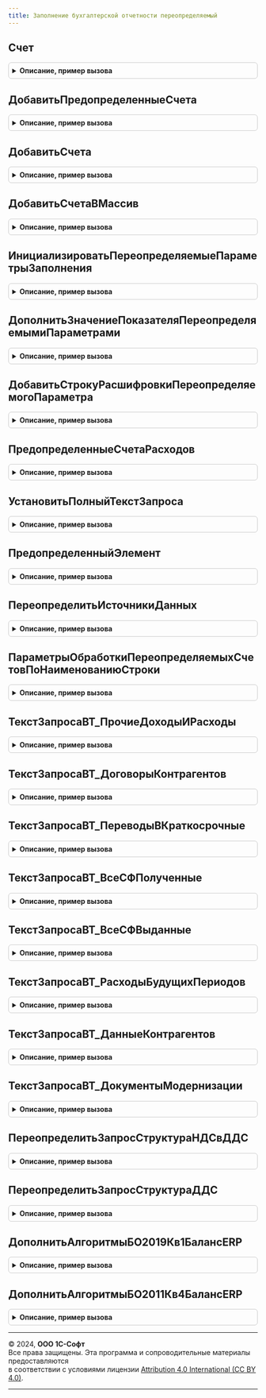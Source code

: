 ```yaml
---
title: Заполнение бухгалтерской отчетности переопределяемый
---
```



## Счет
<details style="margin: 1em 0; padding: 0.5em; border: 1px solid #ccc; border-radius: 6px;">

<summary style="font-weight: bold; cursor: pointer;">Описание, пример вызова</summary>

```bsl

// Переопределяет идентичную функцию в общем модуле "ЗаполнениеБухгалтерскойОтчетностиИтоги":
//	описывает счета, отсутствующие в ней, однако использующуюся в текущей конфигурации.
//
//	Параметры:
//		УсловныйКодСчета - Строка - код счета, как правило соответствуют коду счета из плана счетов для соответствующего счета.
//
//	Возвращаемое значение:
//		ПланСчетовСсылка.Хозрасчетный - ссылка на счет бухгалтерского учета, соотвутствующий переданному условному коду.
//			В случае отсутствия соответствия - возвращает пустую ссылку.
//
Функция Счет(УсловныйКодСчета) Экспорт
```

Пример вызова
```bsl
Результат = ЗаполнениеБухгалтерскойОтчетностиПереопределяемый.Счет(УсловныйКодСчета) 
```
</details>

## ДобавитьПредопределенныеСчета
<details style="margin: 1em 0; padding: 0.5em; border: 1px solid #ccc; border-radius: 6px;">

<summary style="font-weight: bold; cursor: pointer;">Описание, пример вызова</summary>

```bsl

// Добавляет в таблицу предопределенный счет и его условный код.
//
// Параметры:
//   СчетаСУсловнымиКодами - ТаблицаЗначений
//     * Счет - ПланСчетовСсылка.Хозрасчетный
//     * УсловныйКод - Строка
//
// Пример:
//   НовыйСчет = СчетаСУсловнымиКодами.Добавить();
//   НовыйСчет.УсловныйКод = "83.11";
//   НовыйСчет.Счет = ПланСчетовСсылка.Хозрасчетный.
//
Процедура ДобавитьПредопределенныеСчета(СчетаСУсловнымиКодами) Экспорт
```

Пример вызова
```bsl
ЗаполнениеБухгалтерскойОтчетностиПереопределяемый.ДобавитьПредопределенныеСчета(СчетаСУсловнымиКодами) 
```
</details>

## ДобавитьСчета
<details style="margin: 1em 0; padding: 0.5em; border: 1px solid #ccc; border-radius: 6px;">

<summary style="font-weight: bold; cursor: pointer;">Описание, пример вызова</summary>

```bsl

// Дополняет строку условных кодов счетов счетами, используемыми только в текущей конфигурации по переданным ключам.
//
// Параметры:
//	СчетаСтрокой - Строка - перечисление условных кодов счетов, разделанных запятой (например: "60.01, 60.02");
//	КлючиСчетов - Строка - перечисление ключей счетов (разделенные запятыми), по которым будут добавлены дополнительные счета в первый параметр.
//		(например: "АвансыВыданные, НеотфактурованныеПоставки").
//
Процедура ДобавитьСчета(СчетаСтрокой, КлючиСчетов) Экспорт
```

Пример вызова
```bsl
ЗаполнениеБухгалтерскойОтчетностиПереопределяемый.ДобавитьСчета(СчетаСтрокой, КлючиСчетов) 
```
</details>

## ДобавитьСчетаВМассив
<details style="margin: 1em 0; padding: 0.5em; border: 1px solid #ccc; border-radius: 6px;">

<summary style="font-weight: bold; cursor: pointer;">Описание, пример вызова</summary>

```bsl

// Дополняет строку условных кодов счетов счетами, используемыми только в текущей конфигурации по переданным ключам.
//
// Параметры:
//	МассивСчетов - Массив - массив элементов с типом "ПланСчетов.Хозрасчетный";
//	КлючиСчетов - Строка - перечисление ключей счетов (разделенные запятыми), по которым будут добавлены дополнительные счета в первый параметр.
//		(например: "АвансыВыданные, НеотфактурованныеПоставки").
//
Процедура ДобавитьСчетаВМассив(МассивСчетов, КлючиСчетов) Экспорт
```

Пример вызова
```bsl
ЗаполнениеБухгалтерскойОтчетностиПереопределяемый.ДобавитьСчетаВМассив(МассивСчетов, КлючиСчетов) 
```
</details>

## ИнициализироватьПереопределяемыеПараметрыЗаполнения
<details style="margin: 1em 0; padding: 0.5em; border: 1px solid #ccc; border-radius: 6px;">

<summary style="font-weight: bold; cursor: pointer;">Описание, пример вызова</summary>

```bsl

// Инициализация переопределяемых параметров заполнения, на основании которых будут переопределяться значения показателей и расшифровки отчетов.
//
//	Параметры:
//		КонтекстВыполнения - Структура - структура параметров, использующаяся при составлении бух. отчетности. Обязательно должна содержать следующие свойства:
//			* НачалоПериодаОтчета - Дата - начало периода, по данным которого заполняется отчет;
//			* КонецПериодаОтчета - Дата - конец периода, по данным которого заполняется отчет;
//			* Организация - СправочникСсылка.Организации - организация, по данным которой заполяется отчет;
//			* ТаблицаРасшифровки - ТаблицаЗначений - таблица расшифровки значений.
//		ИмяРаздела - Строка - имя раздела, для которого переопределяются параметры;
//		НомерРаздела - Строка - номер раздела, для которого переопределяются параметры;
//		ЭтоИП - Булево - признак того, что организация, для которой происходит заполнение, является индивидуальным предпринимателем;
//		ДатаКонцаПериодаОтчета - Дата, Неопределено - дата для определения заполнения межотчетного периода.
//	Возвращаемое значение:
//		Структура - структура со следующими свойствами:
//			* Показатели - Соответствие - в данном свойстве хранятся значения переопределяемых показателей отчета;
//			* ОбщиеПараметрыРасшифровки - Структура, использующаяся при получении настройки расшифровки переопределяемых показателей, содержит следующие свойства:
//				** Организация - СправочникСсылка.Организации - организация, по данным которой заполяется отчет;
//				** НачалоПериода - Дата - начало периода, по данным которого заполняется отчет;
//				** КонецПериода - Дата - конец периода, по данным которого заполняется отчет;
//			* ТаблицаРасшифровки - ТаблицаЗначений - получается из параметра "КонтекстВыполнения";
//			* ДанныеДляЗаполнения - Структура - содержит расчитанные данные для заполнения отчета, заполняется из параметра "КонтекстВыполнения";
//			* ИмяРаздела - Строка - параметр "ИмяРаздела";
//			* ПараметрыПереопределенияСчетов - Структура - содержит данные, необходимые для переопределения счетов, содержит следующие свойства:
//				** НачалоПериода - Дата - начало периода, по данным которого заполняется отчет;
//				** КонецПериода - Дата - конец периода, по данным которого заполняется отчет;
//				** НомерРаздела - Строка - параметр "НомерРаздела";
//				** ЗаполнятьМОБ - Булево - параметр необходимости исключения межотчетного периода;
//				** ЭтоИП - Булево - параметр "ЭтоИП".
//
Функция ИнициализироватьПереопределяемыеПараметрыЗаполнения(КонтекстВыполнения, ИмяРаздела, НомерРаздела, ЭтоИП = Неопределено, ДатаКонцаПериодаОтчета = Неопределено) Экспорт
```

Пример вызова
```bsl
Результат = ЗаполнениеБухгалтерскойОтчетностиПереопределяемый.ИнициализироватьПереопределяемыеПараметрыЗаполнения(КонтекстВыполнения, ИмяРаздела, НомерРаздела, ЭтоИП, ДатаКонцаПериодаОтчета);
```
</details>

## ДополнитьЗначениеПоказателяПереопределяемымиПараметрами
<details style="margin: 1em 0; padding: 0.5em; border: 1px solid #ccc; border-radius: 6px;">

<summary style="font-weight: bold; cursor: pointer;">Описание, пример вызова</summary>

```bsl

// Дополняет значение показателя отчета переопределяемыми параметрами: когда значение показателя необходимо дополнить данными счетов, используемых только в текущей конфигурации.
//	На основании параметра "НаименованиеСтроки" и свойства "ПараметрыПереопределенияСчетов" параметра "ПараметрыЗаполнения" определяются какими значениями будет дополняться,
//	и если значение ранее еще не было подсчитано оно расчитывается, после чего значение показателя дополняется полученным значением.
//
//	Параметры:
//		ПараметрыЗаполнения - Структура - см. метод "ИнициализироватьПереопределяемыеПараметрыЗаполнения";
//		ЗначениеПоказателя - Число - значение, которое будет дополнено переопределяемыми знвачениями;
//		НаименованиеСтроки - Строка - строка, для которой заполняется значение показателя, на основании переданного значения определяется
//			какими переопределяемыми параметрами будет дополняться значение показателя.
//
Процедура ДополнитьЗначениеПоказателяПереопределяемымиПараметрами(ПараметрыЗаполнения, ЗначениеПоказателя, НаименованиеСтроки) Экспорт
```

Пример вызова
```bsl
ЗаполнениеБухгалтерскойОтчетностиПереопределяемый.ДополнитьЗначениеПоказателяПереопределяемымиПараметрами(ПараметрыЗаполнения, ЗначениеПоказателя, НаименованиеСтроки) 
```
</details>

## ДобавитьСтрокуРасшифровкиПереопределяемогоПараметра
<details style="margin: 1em 0; padding: 0.5em; border: 1px solid #ccc; border-radius: 6px;">

<summary style="font-weight: bold; cursor: pointer;">Описание, пример вызова</summary>

```bsl

// Добавляет строку расшифровки переопределяемого параметра. Вызывает для каждого переопредяемого значения метод "ДобавитьСтрокуРасшифровки"
//	общего модуля "ЗаполнениеРасшифровкаРегламентированнойОтчетности", перед этим получая все необходимые данные для переопределяемого значения.
//
//	Параметры:
//		ПараметрыЗаполнения - Структура - см. метод "ИнициализироватьПереопределяемыеПараметрыЗаполнения";
//		НаименованиеСтроки - Строка - строка, для которой заполняется значение показателя, на основании переданного значения определяется
//			какими переопределяемыми параметрами будет дополняться значение показателя;
//		ИмяОбластиПоказателя - Строка - имя параметра в макете, по которому будет заполняться расшифровка;
//		НаименованиеПоказателя - Строка - если требуется переопределить наименование.
//
Процедура ДобавитьСтрокуРасшифровкиПереопределяемогоПараметра(ПараметрыЗаполнения, НаименованиеСтроки, ИмяОбластиПоказателя, НаименованиеПоказателя = "") Экспорт
```

Пример вызова
```bsl
ЗаполнениеБухгалтерскойОтчетностиПереопределяемый.ДобавитьСтрокуРасшифровкиПереопределяемогоПараметра(ПараметрыЗаполнения, НаименованиеСтроки, ИмяОбластиПоказателя, НаименованиеПоказателя);
```
</details>

## ПредопределенныеСчетаРасходов
<details style="margin: 1em 0; padding: 0.5em; border: 1px solid #ccc; border-radius: 6px;">

<summary style="font-weight: bold; cursor: pointer;">Описание, пример вызова</summary>

```bsl

// Возвращает счета расходов, используемые в текущей конфигурации.
//
// Возвращаемое значение:
//  Массив из ПланСчетовСсылка.Хозрасчетный - предопределенные значения счетов расходов
Функция ПредопределенныеСчетаРасходов() Экспорт
```

Пример вызова
```bsl
Результат = ЗаполнениеБухгалтерскойОтчетностиПереопределяемый.ПредопределенныеСчетаРасходов() 
```
</details>

## УстановитьПолныйТекстЗапроса
<details style="margin: 1em 0; padding: 0.5em; border: 1px solid #ccc; border-radius: 6px;">

<summary style="font-weight: bold; cursor: pointer;">Описание, пример вызова</summary>

```bsl

// Переопределяет текст запроса с учетом особенностей текущей конфигурации.
//
//	Параметры:
//		ИсходныйЗапрос - Запрос;
//
Процедура УстановитьПолныйТекстЗапроса(ИсходныйЗапрос) Экспорт
```

Пример вызова
```bsl
ЗаполнениеБухгалтерскойОтчетностиПереопределяемый.УстановитьПолныйТекстЗапроса(ИсходныйЗапрос) 
```
</details>

## ПредопределенныйЭлемент
<details style="margin: 1em 0; padding: 0.5em; border: 1px solid #ccc; border-radius: 6px;">

<summary style="font-weight: bold; cursor: pointer;">Описание, пример вызова</summary>

```bsl

// Получение предопределенного элемента. Требует переопределения, так как некоторые предопределенные элементы могут быть недоступны в текущей конфигурации.
//
// Параметры:
//  ИмяПредопределенногоЭлемента - Строка - Имя предопределенного элемента, используемое в функции ОбщегоНазначенияКлиентСервер.ПредопределенныйЭлемент().
//
// Возвращаемое значение:
//  ЛюбаяСсылка, Массив из ПланВидовХарактеристикСсылка, Булево - Любые значения предопределенных элементов.
//
Функция ПредопределенныйЭлемент(ИмяПредопределенногоЭлемента) Экспорт
```

Пример вызова
```bsl
Результат = ЗаполнениеБухгалтерскойОтчетностиПереопределяемый.ПредопределенныйЭлемент(ИмяПредопределенногоЭлемента) 
```
</details>

## ПереопределитьИсточникиДанных
<details style="margin: 1em 0; padding: 0.5em; border: 1px solid #ccc; border-radius: 6px;">

<summary style="font-weight: bold; cursor: pointer;">Описание, пример вызова</summary>

```bsl

Процедура ПереопределитьИсточникиДанных(ТекстЗапроса) Экспорт
```

Пример вызова
```bsl
ЗаполнениеБухгалтерскойОтчетностиПереопределяемый.ПереопределитьИсточникиДанных(ТекстЗапроса));
```
</details>

## ПараметрыОбработкиПереопределяемыхСчетовПоНаименованиюСтроки
<details style="margin: 1em 0; padding: 0.5em; border: 1px solid #ccc; border-radius: 6px;">

<summary style="font-weight: bold; cursor: pointer;">Описание, пример вызова</summary>

```bsl

Функция ПараметрыОбработкиПереопределяемыхСчетовПоНаименованиюСтроки(НаименованиеСтроки, Параметры) Экспорт
```

Пример вызова
```bsl
Результат = ЗаполнениеБухгалтерскойОтчетностиПереопределяемый.ПараметрыОбработкиПереопределяемыхСчетовПоНаименованиюСтроки(НаименованиеСтроки, Параметры));
```
</details>

## ТекстЗапросаВТ_ПрочиеДоходыИРасходы
<details style="margin: 1em 0; padding: 0.5em; border: 1px solid #ccc; border-radius: 6px;">

<summary style="font-weight: bold; cursor: pointer;">Описание, пример вызова</summary>

```bsl

Функция ТекстЗапросаВТ_ПрочиеДоходыИРасходы() Экспорт
```

Пример вызова
```bsl
Результат = ЗаполнениеБухгалтерскойОтчетностиПереопределяемый.ТекстЗапросаВТ_ПрочиеДоходыИРасходы());
```
</details>

## ТекстЗапросаВТ_ДоговорыКонтрагентов
<details style="margin: 1em 0; padding: 0.5em; border: 1px solid #ccc; border-radius: 6px;">

<summary style="font-weight: bold; cursor: pointer;">Описание, пример вызова</summary>

```bsl

Функция ТекстЗапросаВТ_ДоговорыКонтрагентов() Экспорт
```

Пример вызова
```bsl
Результат = ЗаполнениеБухгалтерскойОтчетностиПереопределяемый.ТекстЗапросаВТ_ДоговорыКонтрагентов());
```
</details>

## ТекстЗапросаВТ_ПереводыВКраткосрочные
<details style="margin: 1em 0; padding: 0.5em; border: 1px solid #ccc; border-radius: 6px;">

<summary style="font-weight: bold; cursor: pointer;">Описание, пример вызова</summary>

```bsl

Функция ТекстЗапросаВТ_ПереводыВКраткосрочные() Экспорт
```

Пример вызова
```bsl
Результат = ЗаполнениеБухгалтерскойОтчетностиПереопределяемый.ТекстЗапросаВТ_ПереводыВКраткосрочные());
```
</details>

## ТекстЗапросаВТ_ВсеСФПолученные
<details style="margin: 1em 0; padding: 0.5em; border: 1px solid #ccc; border-radius: 6px;">

<summary style="font-weight: bold; cursor: pointer;">Описание, пример вызова</summary>

```bsl

Функция ТекстЗапросаВТ_ВсеСФПолученные(ИсходныйЗапрос) Экспорт
```

Пример вызова
```bsl
Результат = ЗаполнениеБухгалтерскойОтчетностиПереопределяемый.ТекстЗапросаВТ_ВсеСФПолученные(ИсходныйЗапрос));
```
</details>

## ТекстЗапросаВТ_ВсеСФВыданные
<details style="margin: 1em 0; padding: 0.5em; border: 1px solid #ccc; border-radius: 6px;">

<summary style="font-weight: bold; cursor: pointer;">Описание, пример вызова</summary>

```bsl

Функция ТекстЗапросаВТ_ВсеСФВыданные(ИсходныйЗапрос) Экспорт
```

Пример вызова
```bsl
Результат = ЗаполнениеБухгалтерскойОтчетностиПереопределяемый.ТекстЗапросаВТ_ВсеСФВыданные(ИсходныйЗапрос));
```
</details>

## ТекстЗапросаВТ_РасходыБудущихПериодов
<details style="margin: 1em 0; padding: 0.5em; border: 1px solid #ccc; border-radius: 6px;">

<summary style="font-weight: bold; cursor: pointer;">Описание, пример вызова</summary>

```bsl

Функция ТекстЗапросаВТ_РасходыБудущихПериодов() Экспорт
```

Пример вызова
```bsl
Результат = ЗаполнениеБухгалтерскойОтчетностиПереопределяемый.ТекстЗапросаВТ_РасходыБудущихПериодов() 
```
</details>

## ТекстЗапросаВТ_ДанныеКонтрагентов
<details style="margin: 1em 0; padding: 0.5em; border: 1px solid #ccc; border-radius: 6px;">

<summary style="font-weight: bold; cursor: pointer;">Описание, пример вызова</summary>

```bsl

Функция ТекстЗапросаВТ_ДанныеКонтрагентов() Экспорт
```

Пример вызова
```bsl
Результат = ЗаполнениеБухгалтерскойОтчетностиПереопределяемый.ТекстЗапросаВТ_ДанныеКонтрагентов());
```
</details>

## ТекстЗапросаВТ_ДокументыМодернизации
<details style="margin: 1em 0; padding: 0.5em; border: 1px solid #ccc; border-radius: 6px;">

<summary style="font-weight: bold; cursor: pointer;">Описание, пример вызова</summary>

```bsl

Функция ТекстЗапросаВТ_ДокументыМодернизации() Экспорт
```

Пример вызова
```bsl
Результат = ЗаполнениеБухгалтерскойОтчетностиПереопределяемый.ТекстЗапросаВТ_ДокументыМодернизации());
```
</details>

## ПереопределитьЗапросСтруктураНДСвДДС
<details style="margin: 1em 0; padding: 0.5em; border: 1px solid #ccc; border-radius: 6px;">

<summary style="font-weight: bold; cursor: pointer;">Описание, пример вызова</summary>

```bsl

Процедура ПереопределитьЗапросСтруктураНДСвДДС(Запрос) Экспорт
```

Пример вызова
```bsl
ЗаполнениеБухгалтерскойОтчетностиПереопределяемый.ПереопределитьЗапросСтруктураНДСвДДС(Запрос) 
```
</details>

## ПереопределитьЗапросСтруктураДДС
<details style="margin: 1em 0; padding: 0.5em; border: 1px solid #ccc; border-radius: 6px;">

<summary style="font-weight: bold; cursor: pointer;">Описание, пример вызова</summary>

```bsl

Процедура ПереопределитьЗапросСтруктураДДС(Запрос) Экспорт
```

Пример вызова
```bsl
ЗаполнениеБухгалтерскойОтчетностиПереопределяемый.ПереопределитьЗапросСтруктураДДС(Запрос) 
```
</details>

## ДополнитьАлгоритмыБО2019Кв1БалансERP
<details style="margin: 1em 0; padding: 0.5em; border: 1px solid #ccc; border-radius: 6px;">

<summary style="font-weight: bold; cursor: pointer;">Описание, пример вызова</summary>

```bsl

Процедура ДополнитьАлгоритмыБО2019Кв1БалансERP(Алгоритмы, ПараметрыЗаполнения) Экспорт
```

Пример вызова
```bsl
ЗаполнениеБухгалтерскойОтчетностиПереопределяемый.ДополнитьАлгоритмыБО2019Кв1БалансERP(Алгоритмы, ПараметрыЗаполнения));
```
</details>

## ДополнитьАлгоритмыБО2011Кв4БалансERP
<details style="margin: 1em 0; padding: 0.5em; border: 1px solid #ccc; border-radius: 6px;">

<summary style="font-weight: bold; cursor: pointer;">Описание, пример вызова</summary>

```bsl

Процедура ДополнитьАлгоритмыБО2011Кв4БалансERP(ПроцессорПоказателя, НаименованиеСтроки, Раздел) Экспорт
```

Пример вызова
```bsl
ЗаполнениеБухгалтерскойОтчетностиПереопределяемый.ДополнитьАлгоритмыБО2011Кв4БалансERP(ПроцессорПоказателя, НаименованиеСтроки, Раздел));
```
</details>

---

© 2024, **ООО 1С-Софт**  
Все права защищены. Эта программа и сопроводительные материалы предоставляются  
в соответствии с условиями лицензии [Attribution 4.0 International (CC BY 4.0)](https://creativecommons.org/licenses/by/4.0/legalcode).

---
